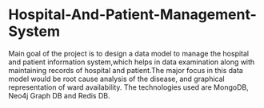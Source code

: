 # Hospital-And-Patient-Management-System

Main goal of the project is to design a data model to manage the hospital and patient information system,which helps in data examination 
along with maintaining records of hospital and patient.The major focus in this data model would be root cause analysis of the disease, 
and graphical representation of ward availability. The technologies used are MongoDB, Neo4j Graph DB and Redis DB.
